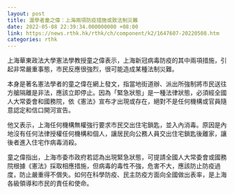 ```yaml
---
layout: post
title: 滬學者童之偉：上海兩項防疫措施或致法制災難
date: 2022-05-08 22:39:34.000000000 +08:00
link: https://news.rthk.hk/rthk/ch/component/k2/1647607-20220508.htm
categories: rthk
---
```


上海華東政法大學憲法學教授童之偉表示，上海新冠病毒防疫的其中兩項措施，引起非常嚴重事態，市民反應很強烈，很可能造成某種法制災難。

本身是著名憲法學者的童之偉在網上發文，指當地街道辦、派出所強制將市民送往方艙隔離是非法，應該立即停止。因為「緊急狀態」是一種法律狀態，必須經全國人大常委會和國務院，依《憲法》宣布才出現或存在，絕對不是任何機構或官員隨意認定和信口開河宣告。

他又表示，上海任何機構無權強行要求市民交出住宅鎖匙，並入內消毒。原因是內地沒有任何法律授權任何機構和個人，讓居民向公務人員交出住宅鎖匙後離家，讓後者進入住宅作病毒消殺。

童之偉指出，上海市委市政府若認為出現緊急狀態，可提請全國人大常委會或國務院根據《憲法》採取相應措施，但病毒的毒性不強，危害不大，應該防止防疫過度，防止嚴重得不償失。如何在科學防疫、民主防疫方面向全國做出表率，是上海各級領導和市民的責任和使命。
